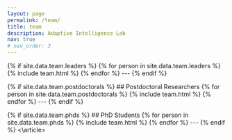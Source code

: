 ```yaml
---
layout: page
permalink: /team/
title: team
description: Adaptive Intelligence Lab 
nav: true
# nav_order: 3
---
```


<article>
{% if site.data.team.leaders %}
    {% for person in site.data.team.leaders %}
        {% include team.html %}
    {% endfor %}
    ---
{% endif %}

{% if site.data.team.postdoctorals %}
    ## Postdoctoral Researchers
    {% for person in site.data.team.postdoctorals %}
        {% include team.html %}
    {% endfor %}
    ---
{% endif %}


{% if site.data.team.phds %}
    ## PhD Students
    {% for person in site.data.team.phds %}
        {% include team.html %}
    {% endfor %}
    ---
{% endif %}
<\article>